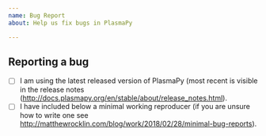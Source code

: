 ```yaml
---
name: Bug Report
about: Help us fix bugs in PlasmaPy

---
```


<!--

Thanks for opening an issue! To help us react appropriately to your report,
please first look through https://github.com/PlasmaPy/PlasmaPy/issues and check
whether no other issue already describes your problem.

For more general "how do I do X?" type questions, please speak to us in real
time on https://riot.im/app/#/room/#plasmapy:openastronomy.org or ask on Github
Discussions: https://github.com/plasmapy/plasmapy/discussions . We'll be more
than happy to help! :)

-->

## Reporting a bug

<!--

Before submitting a bug report please ensure that you can check off these boxes:

-->

- [ ] I am using the latest released version of PlasmaPy (most recent is visible in
 the release notes (http://docs.plasmapy.org/en/stable/about/release_notes.html).
- [ ] I have included below a minimal working reproducer (if you are unsure how
 to write one see http://matthewrocklin.com/blog/work/2018/02/28/minimal-bug-reports).

<!--

Please include details of the bug here, including, if applicable, what you
expected to happen!

-->
